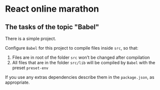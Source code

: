 # React online marathon

## The tasks of the topic "Babel"

There is a simple project.

Configure `Babel` for this project to compile files inside `src`, so that:

1. Files are in root of the folder `src` won’t be changed after compilation
2. All files that are in the folder `src/lib` will be compiled by `Babel` with the preset `preset-env`

If you use any extras dependencies describe them in the `package.json`, as appropriate.
